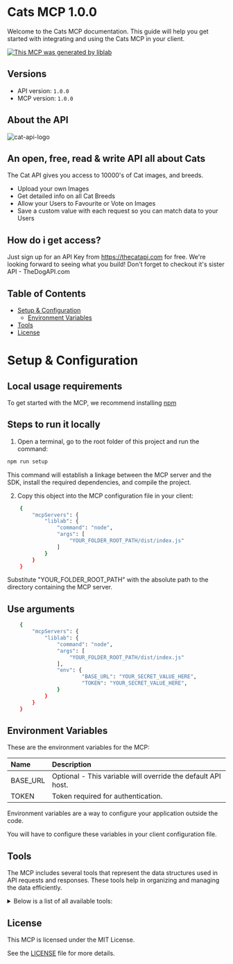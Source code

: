 # Cats MCP 1.0.0

Welcome to the Cats MCP documentation. This guide will help you get started with integrating and using the Cats MCP in your client.

[![This MCP was generated by liblab](https://public-liblab-readme-assets.s3.us-east-1.amazonaws.com/built-by-liblab-icon.svg)](https://liblab.com/?utm_source=readme)

## Versions

- API version: `1.0.0`
- MCP version: `1.0.0`

## About the API

![cat-api-logo](https://thecatapi.com/_app/immutable/assets/thecatapi-logo.78868573.svg)

## An open, free, read & write API all about Cats

The Cat API gives you access to 10000's of Cat images, and breeds.

- Upload your own Images
- Get detailed info on all Cat Breeds
- Allow your Users to Favourite or Vote on Images
- Save a custom value with each request so you can match data to your Users

## How do i get access?

Just sign up for an API Key from https://thecatapi.com for free. We're looking forward to seeing what you build!
Don't forget to checkout it's sister API - TheDogAPI.com

## Table of Contents

- [Setup & Configuration](#setup--configuration)
  - [Environment Variables](#environment-variables)
- [Tools](#tools)
- [License](#license)

# Setup & Configuration

## Local usage requirements

To get started with the MCP, we recommend installing [npm](https://docs.npmjs.com/downloading-and-installing-node-js-and-npm)

## Steps to run it locally

1. Open a terminal, go to the root folder of this project and run the command:

```bash
npm run setup
```

This command will establish a linkage between the MCP server and the SDK, install the required dependencies, and compile the project.

2. Copy this object into the MCP configuration file in your client:

```bash
    {
        "mcpServers": {
            "liblab": {
                "command": "node",
                "args": [
                    "YOUR_FOLDER_ROOT_PATH/dist/index.js"
                ]
            }
        }
    }
```

Substitute "YOUR_FOLDER_ROOT_PATH" with the absolute path to the directory containing the MCP server.

## Use arguments

```bash
    {
        "mcpServers": {
            "liblab": {
                "command": "node",
                "args": [
                    "YOUR_FOLDER_ROOT_PATH/dist/index.js"
                ],
                "env": {
                        "BASE_URL": "YOUR_SECRET_VALUE_HERE",
                        "TOKEN": "YOUR_SECRET_VALUE_HERE",
                }
            }
        }
    }
```

## Environment Variables

These are the environment variables for the MCP:

| Name     | Description                                                  |
| :------- | :----------------------------------------------------------- |
| BASE_URL | Optional - This variable will override the default API host. |
| TOKEN    | Token required for authentication.                           |

Environment variables are a way to configure your application outside the code.

You will have to configure these variables in your client configuration file.

## Tools

The MCP includes several tools that represent the data structures used in API requests and responses. These tools help in organizing and managing the data efficiently.

<details> 
<summary>Below is a list of all available tools:</summary>

| Name                                         | Description                                                                                                                                                                                                                                                                                                                                                                                                                                                         |
| :------------------------------------------- | :------------------------------------------------------------------------------------------------------------------------------------------------------------------------------------------------------------------------------------------------------------------------------------------------------------------------------------------------------------------------------------------------------------------------------------------------------------------ |
| **Service Images**                           |                                                                                                                                                                                                                                                                                                                                                                                                                                                                     |
| images_list_search_or_random                 | Searches or returns Random selection from all approved images. Default is to return RANDOM images, but with an API-Key you can use 'orderDESC' or 'orderASC' along with the 'page' and 'limit' parameters to paginate through them in the order they were approved. Pagination-Count, Pagination-Page, and Pagination-Limit headers are present in the response so you know the total number of images that can be paginated through for the passed search filters. |
| get_images_bk_i_eh_n3p_g                     | Get the raw analysis results for any uploaded image                                                                                                                                                                                                                                                                                                                                                                                                                 |
| get_images                                   | Only returns images from your account, uploaded via 'apiv1imagesupload'                                                                                                                                                                                                                                                                                                                                                                                             |
| create_images_upload                         | Make sure you're using the right field to send the image, and Content-Type header                                                                                                                                                                                                                                                                                                                                                                                   |
| delete_images_by_image_id                    | imagesimageid                                                                                                                                                                                                                                                                                                                                                                                                                                                       |
| get_images_by_image_id_breeds                | imagesimageidbreeds                                                                                                                                                                                                                                                                                                                                                                                                                                                 |
| create_images_by_image_id_breeds             | imagesimageidbreeds                                                                                                                                                                                                                                                                                                                                                                                                                                                 |
| delete_images_by_image_id_breeds_by_breed_id | imagesimageidbreedsbreedid                                                                                                                                                                                                                                                                                                                                                                                                                                          |
| **Service Breeds**                           |                                                                                                                                                                                                                                                                                                                                                                                                                                                                     |
| get_breeds                                   | breeds                                                                                                                                                                                                                                                                                                                                                                                                                                                              |
| get_breeds_by_breed_id                       | breedsbreedid                                                                                                                                                                                                                                                                                                                                                                                                                                                       |
| get_breeds_search                            | Search Breeds                                                                                                                                                                                                                                                                                                                                                                                                                                                       |
| **Service Facts**                            |                                                                                                                                                                                                                                                                                                                                                                                                                                                                     |
| get_breeds_by_breed_id_facts                 | Get one or more facts about the Species. For more at a time just update the 'limit' field, and to paginate through them just increment the 'page' field. The response headers have the pagination details, such as how many there are in total, what page you're on, and the current amount per page. To redorder change the order to ASC for ascending order, DESC for descending, and RAND for random order.                                                      |
| get_facts                                    | Get one or more Random facts and the Species. For more at a time just update the 'limit' field                                                                                                                                                                                                                                                                                                                                                                      |
| **Service Favourites**                       |                                                                                                                                                                                                                                                                                                                                                                                                                                                                     |
| get_favourites                               | favourites                                                                                                                                                                                                                                                                                                                                                                                                                                                          |
| create_favourites                            | favourites                                                                                                                                                                                                                                                                                                                                                                                                                                                          |
| get_favourites_by_favourite_id               | favouritesfavouriteid                                                                                                                                                                                                                                                                                                                                                                                                                                               |
| delete_favourites_by_favourite_id            | favouritesfavouriteid                                                                                                                                                                                                                                                                                                                                                                                                                                               |
| **Service Votes**                            |                                                                                                                                                                                                                                                                                                                                                                                                                                                                     |
| get_votes                                    | votes                                                                                                                                                                                                                                                                                                                                                                                                                                                               |
| create_votes                                 | votes                                                                                                                                                                                                                                                                                                                                                                                                                                                               |
| get_votes_by_vote_id                         | votesvoteid                                                                                                                                                                                                                                                                                                                                                                                                                                                         |
| delete_vote_by_vote_id                       | votesvoteid                                                                                                                                                                                                                                                                                                                                                                                                                                                         |
| **Service Webhooks**                         |                                                                                                                                                                                                                                                                                                                                                                                                                                                                     |
| create_webhooks                              | Create Webhook                                                                                                                                                                                                                                                                                                                                                                                                                                                      |

</details>

## License

This MCP is licensed under the MIT License.

See the [LICENSE](LICENSE) file for more details.

<!-- This file was generated by liblab | https://liblab.com/ -->
